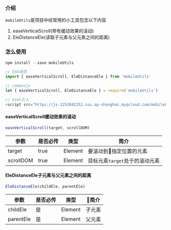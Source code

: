 ### 介绍
`mobileUtils`是项目中经常用的小工具包含以下内容
1. easeVerticalScroll(带有缓动效果的滚动)
2. EleDistanceEle(读取子元素与父元素之间的距离)

### 怎么使用
```javascript
npm install --save mobileUtils

// ES6规范
import { easeVerticalScroll, EleDistanceEle } from 'mobileUtils'

// commonjs
let { easeVerticalScroll, EleDistanceEle } = require('mobileUtils')

// html引入
<script src="https://js-1252842252.cos.ap-shanghai.myqcloud.com/mobileUtils1.0.0/index.min.js"></script>
```

#### easeVerticalScroll缓动效果的滚动
```javascript
easeVerticalScroll(target, scrollDOM)
```
参数 | 是否必传 | 类型 | 简介
--- | --- | --- | ---
target | true | Element | 要滚动到指定位置的元素
scrollDOM | true | Element | 目标元素`target`处于的滚动元素

#### EleDistanceEle子元素与父元素之间的距离
```javascript
EleDistanceEle(childEle, parentEle)
```
参数 | 是否必传 | 类型 | 简介
--- | --- | --- | ---
childEle | 是 | Element | 子元素
parentEle | 是 | Element | 父元素